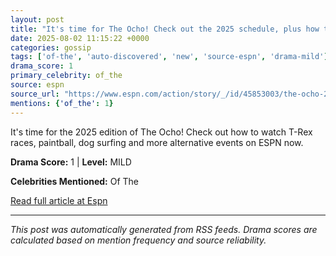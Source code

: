 ```yaml
---
layout: post
title: "It's time for The Ocho! Check out the 2025 schedule, plus how to watch every event"
date: 2025-08-02 11:15:22 +0000
categories: gossip
tags: ['of-the', 'auto-discovered', 'new', 'source-espn', 'drama-mild']
drama_score: 1
primary_celebrity: of_the
source: espn
source_url: "https://www.espn.com/action/story/_/id/45853003/the-ocho-2025-schedule-how-watch-espn"
mentions: {'of_the': 1}
---
```


It's time for the 2025 edition of The Ocho! Check out how to watch T-Rex races, paintball, dog surfing and more alternative events on ESPN now.

**Drama Score:** 1 | **Level:** MILD

**Celebrities Mentioned:** Of The

[Read full article at Espn](https://www.espn.com/action/story/_/id/45853003/the-ocho-2025-schedule-how-watch-espn)

---
*This post was automatically generated from RSS feeds. Drama scores are calculated based on mention frequency and source reliability.*
